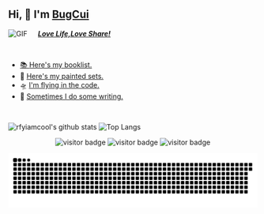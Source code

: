## Hi, 👋  I'm <a href="https://github.com/BugCui" target="_blank">BugCui 

<img align="left" alt="GIF" src="https://media.giphy.com/media/LnQjpWaON8nhr21vNW/giphy.gif" width="60" title="Say HI"> <em><b>Love Life,Love Share!</b></em>

<br>
  
  * 📚 [ Here's my booklist.](https://github.com/BugCui/read-think-write/blob/main/booklist/booklist.md) 
  * 🎨 [ Here's my painted sets.](https://github.com/BugCui/handPained)
  * 🛸 [ I'm flying in the code.](https://github.com/BugCui/springboot-study)
  * 📝 [ Sometimes I do some writing.](https://github.com/BugCui/read-think-write)
  
<br>

![rfyiamcool's github stats](https://github-readme-stats.vercel.app/api?username=BugCui&show_icons=true&count_private=true&line_height=40&hide_border=true&theme=vue&token=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)
![Top Langs](https://github-readme-stats.vercel.app/api/top-langs/?username=BugCui&hide=html&exclude_repo=python_vim&hide_border=true&theme=vue&token=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)
  
<p align="center">
  <img src="https://visitor-badge.laobi.icu/badge?page_id=BugCui" alt="visitor badge" /> 
  <img src="https://img.shields.io/badge/JAVA-1.8+-green.svg" alt="visitor badge" /> 
  <img src="https://img.shields.io/github/followers/BugCui?style=social" alt="visitor badge" /> 
</p>

![](https://raw.githubusercontent.com/BugCui/BugCui/main/assets/github-contribution-grid-snake.svg)

  
<h2></h2>
